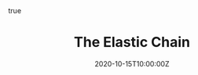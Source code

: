 ---
title: The Elastic Chain
summary: Quantizing a chain. Ground state displacement fluctuations. statistics.
authors: [Austen Lamacraft]
tags: []
categories: []
date: "2020-10-15T10:00:00Z"
date_end: "2020-10-15T11:30:00Z"
publishDate: "2020-10-01T22:30:00Z"
all_day: false
slides: elastic-chain
math: true
menu:
  tqm-lectures:
    parent: Lectures
    weight: 2
---